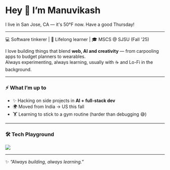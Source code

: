 # Hey 👋 I’m Manuvikash

<!--weather-start-->I live in San Jose, CA — it's 50°F now. Have a good Thursday!<!--weather-end-->

---

💻 Software tinkerer | 🌱 Lifelong learner | 🎓 MSCS @ SJSU (Fall '25)  

I love building things that blend **web, AI and creativity** — from carpooling apps to budget planners to wearables.  
Always experimenting, always learning, usually with ☕ and Lo-Fi in the background.  

---

### ⚡ What I’m up to
- ✨ Hacking on side projects in **AI + full-stack dev**  
- 🌍 Moved from India → US this fall  
- 🏋️ Learning to stick to a gym routine (harder than debugging 😅)  

---

### 🛠️ Tech Playground  

<p align="left">
  <img src="https://skillicons.dev/icons?i=python,js,ts,react,nextjs,java,dart,sqlite,nodejs" />
</p>

---
✨ *“Always building, always learning.”*
